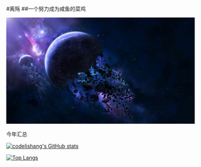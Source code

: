 #离殇
##一个努力成为咸鱼的菜鸡

[![image](https://github.com/codelishang/codelishang/blob/main/img/5.jpg)](https://github.com/codelishang/codelishang/blob/main/img/5.jpg)

今年汇总

[![codelishang's GitHub stats](https://github-readme-stats.vercel.app/api?username=codelishang&show_icons=true&theme=radical)](https://codelishang.github.io/)

[![Top Langs](https://github-readme-stats.vercel.app/api/top-langs/?username=codelishang)](https://github.com/codelishang/codelishang/blob/main/img/6.jpg)
